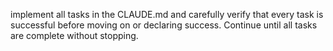 implement all tasks in the CLAUDE.md and carefully verify that every task is successful before moving on or declaring success. Continue until all tasks are complete without stopping.